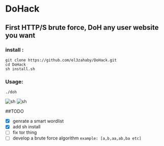# DoHack
First HTTP/S brute force, DoH any user website you want
-----

<!-- ### requirements:
```
sudo apt-get install tor
pip install --upgrade -r requirements.txt
``` -->

### install :
```
git clone https://github.com/el3zahaby/DoHack.git
cd DoHack
sh install.sh
```

### Usage:
```
./doh
```
![sh](https://github.com/el3zahaby/DoHack/blob/master/intro0.png)
![sh](https://github.com/el3zahaby/DoHack/blob/master/intro.png)

##TODO

- [x] genrate a smart wordlist
- [x] add sh install
- [ ] fix tor thing
- [ ] develop a brute force algorithm `example: [a,b,aa,ab,ba etc]`
